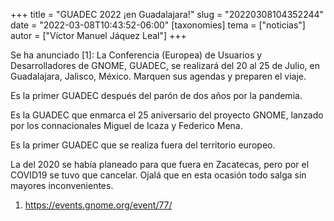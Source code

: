 +++
title = "GUADEC 2022 ¡en Guadalajara!"
slug = "20220308104352244"
date = "2022-03-08T10:43:52-06:00"
[taxonomies]
tema = ["noticias"]
autor = ["Víctor Manuel Jáquez Leal"]
+++

Se ha anunciado \[1\]: La Conferencia (Europea) de Usuarios y
Desarrolladores de GNOME, GUADEC, se realizará del 20 al 25 de Julio, en
Guadalajara, Jalisco, México. Marquen sus agendas y preparen el viaje.

Es la primer GUADEC después del parón de dos años por la pandemia.

Es la GUADEC que enmarca el 25 aniversario del proyecto GNOME, lanzado
por los connacionales Miguel de Icaza y Federico Mena.

Es la primer GUADEC que se realiza fuera del territorio europeo.

La del 2020 se había planeado para que fuera en Zacatecas, pero por el
COVID19 se tuvo que cancelar. Ojalá que en esta ocasión todo salga sin
mayores inconvenientes.

1.  https://events.gnome.org/event/77/
